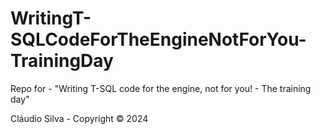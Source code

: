 # WritingT-SQLCodeForTheEngineNotForYou-TrainingDay

Repo for - "Writing T-SQL code for the engine, not for you! - The training day"

Cláudio Silva - Copyright © 2024
